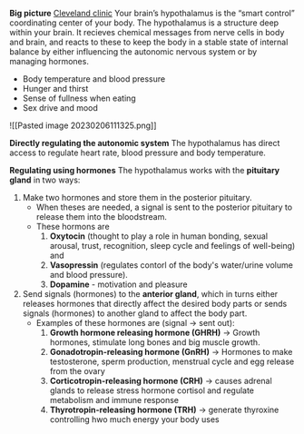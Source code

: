 **Big picture**
[Cleveland clinic](https://my.clevelandclinic.org/health/articles/22566-hypothalamus#:~:text=Your%20hypothalamus%2C%20a%20structure%20deep,system%20or%20by%20managing%20hormones.)
Your brain’s hypothalamus is the “smart control” coordinating center of your body. The hypothalamus is a structure deep within your brain. It recieves chemical messages from nerve cells in body and brain, and reacts to these to keep the body in a stable state of internal balance by either influencing the autonomic nervous system or by managing hormones.  
* Body temperature and blood pressure
* Hunger and thirst
* Sense of fullness when eating 
* Sex drive and mood

![[Pasted image 20230206111325.png]]

**Directly regulating the autonomic system**
The hypothalamus has direct access to regulate heart rate, blood pressure and body temperature.

**Regulating using hormones**
The hypothalamus works with the **pituitary gland** in two ways: 
1. Make two hormones and store them in the posterior pituitary.
	* When theses are needed, a signal is sent to the posterior pituitary to release them into the bloodstream.
	* These hormons are 
		1. **Oxytocin** (thought to play a role in human bonding, sexual arousal, trust, recognition, sleep cycle and feelings of well-being) and
		2. **Vasopressin** (regulates contorl of the body's water/urine volume and blood pressure).
		3. **Dopamine** - motivation and pleasure
2. Send signals (hormones) to the **anterior gland**, which in turns either releases hormones that directly affect the desired body parts or sends signals (hormones) to another gland to affect the body part.
	* Examples of these hormones are (signal -> sent out):
		1. **Growth hormone releasing hormone (GHRH)** -> Growth hormones, stimulate long bones and big muscle growth.
		2. **Gonadotropin-releasing hormone (GnRH)** -> Hormones to make testosterone, sperm production, menstrual cycle and egg release from the ovary
		3. **Corticotropin-releasing hormone (CRH)** -> causes adrenal glands to release stress hormone cortisol and regulate metabolism and immune response
		4. **Thyrotropin-releasing hormone (TRH)** -> generate thyroxine controlling hwo much energy your body uses